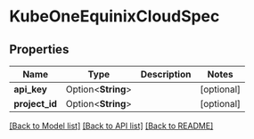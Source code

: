 # KubeOneEquinixCloudSpec

## Properties

Name | Type | Description | Notes
------------ | ------------- | ------------- | -------------
**api_key** | Option<**String**> |  | [optional]
**project_id** | Option<**String**> |  | [optional]

[[Back to Model list]](../README.md#documentation-for-models) [[Back to API list]](../README.md#documentation-for-api-endpoints) [[Back to README]](../README.md)


